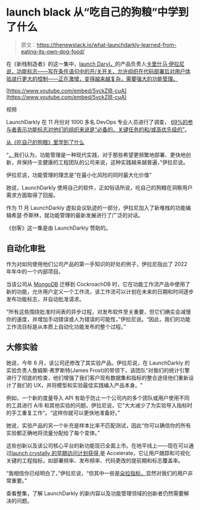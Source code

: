 # launch black 从“吃自己的狗粮”中学到了什么

> 原文：<https://thenewstack.io/what-launchdarkly-learned-from-eating-its-own-dog-food/>

在《新栈制造者》的这一集中，[launch Daryl，](https://launchdarkly.com/?utm_content=inline-mention)的产品负责人[卡里什马·伊拉尼说，功能标志——写在条件语句中的开/关开关，允许组织在代码部署后对用户体验进行更大的控制——正在激增，变得越来越复杂，需要强大的功能管理。](https://www.linkedin.com/in/karishmairani/)

[https://www.youtube.com/embed/5vckZIB-cuA](https://www.youtube.com/embed/5vckZIB-cuA)

视频

LaunchDarkly 在 11 月份对 1000 多名 DevOps 专业人员进行了调查， [69%的参与者表示功能标志对他们的组织来说是“必备的、关键任务的和/或高优先级的”](https://thenewstack.io/launchdarkly-feature-management-is-a-must-have/)。

[从《吃自己的狗粮》里学到了什么](https://thenewstack.simplecast.com/episodes/what-launchdarkly-learned-from-eating-its-own-dog-food)

“[，](https://thenewstack.io/whats-the-future-of-feature-management-feature-flags/)我们认为，功能管理是一种现代实践，对于那些希望更频繁地部署、更快地创新，并保持一支健康的工程团队的公司来说，这种实践越来越普遍，”伊拉尼说。

伊拉尼说，功能管理的理念是“在最小化风险的同时最大化价值”

她说，LaunchDarkly 使用自己的软件，正如俗话所说，吃自己的狗粮在洞察用户需求方面取得了回报。

作为 11 月 LaunchDarkly 虚拟会议轨迹的一部分，伊拉尼加入了新堆栈的功能编辑希瑟·乔斯林，就功能管理的最新发展进行了广泛的对话。

《创客》这一集是由 LaunchDarkly 赞助的。

## 自动化审批

作为对如何使用他们公司产品的第一手知识的好处的例子，伊拉尼指出了 2022 年年中的一个内部项目。

当该公司从 [MongoDB](https://www.mongodb.com/cloud/atlas/?utm_content=inline-mention) 迁移到 CockroachDB 时，它在功能工作流产品中使用了新的功能，允许用户定义一个工作流，该工作流可以计划在未来的日期和时间逐步发布功能标志，并自动批准请求。

“所有这些围绕批准时间表的异步过程，对发布软件至关重要，但它们确实会减慢你的速度，并增加手动错误或人为错误的可能性，”伊拉尼说。“因此，我们的功能工作流目标是从本质上自动化功能发布的整个过程。”

## 大修实验

她说，今年 6 月，该公司还修改了其实验产品。伊拉尼说，在 LaunchDarkly 的实验负责人詹姆斯·弗罗斯特(James Frost)的带领下，该团队“对我们的统计引擎进行了彻底的检查，他们增强了我们客户现有数据集和指标的整合途径他们重新设计了我们的 UX，并将模型和实验最佳实践编入产品本身。"

例如，一个新的度量导入 API 有助于防止一个公司内的多个团队或用户使用不同的工具进行 A/B 和其他实验的问题。伊拉尼说，它“大大减少了为实验导入指标时的手工重复工作”。“这样你就可以更快地准备好。”

她说，实验产品的另一个补充是样本比率不匹配测试，因此“你可以确信你的所有实验都正确地将流量分配给了每个变体。”

这些创新以及该公司核心平台的新功能现已全面上市。在地平线上——现在可以通过[launch crystally 的早期访问计划获得,](https://launchdarkly.com/EAP)是 Accelerate，它让用户跟踪和可视化关键的工程指标，如部署频率、发布频率、代码更改的提前期和标志覆盖率。

“我相信你已经明白了，”伊拉尼说，“但其中一些是[朵拉指标，](https://thenewstack.io/googles-formula-for-elite-devops-performance/)显然对我们的用户非常重要。”

查看整集，了解 LaunchDarkly 的新内容以及功能管理领域的创新者仍然需要解决的问题。

<svg xmlns:xlink="http://www.w3.org/1999/xlink" viewBox="0 0 68 31" version="1.1"><title>Group</title> <desc>Created with Sketch.</desc></svg>